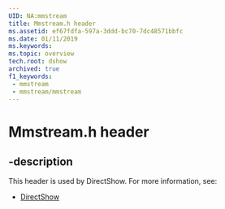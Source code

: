 ```yaml
---
UID: NA:mmstream
title: Mmstream.h header
ms.assetid: ef67fdfa-597a-3ddd-bc70-7dc48571bbfc
ms.date: 01/11/2019
ms.keywords: 
ms.topic: overview
tech.root: dshow
archived: true
f1_keywords:
 - mmstream
 - mmstream/mmstream
---
```


# Mmstream.h header


## -description

This header is used by DirectShow. For more information, see:

- [DirectShow](../_dshow/index.md)

